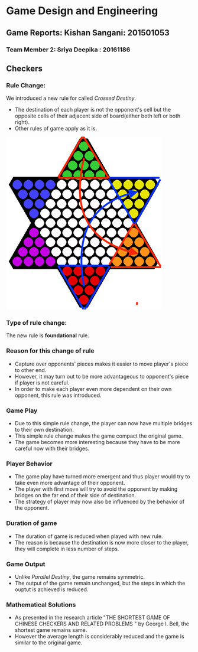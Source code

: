 
# Game Design and Engineering

## Game Reports: Kishan Sangani: 201501053
### Team Member 2: Sriya Deepika : 20161186

## Checkers

### Rule Change:

We introduced a new rule for called _Crossed Destiny_.

- The destination of each player is not the opponent's cell but the opposite cells of their adjacent side of board(either both left or both right).
- Other rules of game apply as it is.

![Crossed Destiny](crossed_destiny.png)

### Type of rule change:

The new rule is **foundational** rule.

### Reason for this change of rule

- Capture over opponents' pieces makes it easier to move player's piece to other end.
- However, it may turn out to be more advantageous to opponent's piece if player is not careful.
- In order to make each player even more dependent on their own opponent, this rule was introduced.

### Game Play
- Due to this simple rule change, the player can now have multiple bridges to their own destination.
- This simple rule change makes the game compact the original game.
- The game becomes more interesting because they have to be more careful now with their bridges.

### Player Behavior
- The game play have turned more emergent and thus player would try to take even more advantage of their opponent.
- The player with first move will try to avoid the opponent by making bridges on the far end of their side of destination.
- The strategy of player may now also be influenced by the behavior of the opponent.

### Duration of game
- The duration of game is reduced when played with new rule.
- The reason is because the destination is now more closer to the player, they will complete in less number of steps.

### Game Output
- Unlike _Parallel Destiny_, the game remains symmetric.
- The output of the game remain unchanged, but the steps in which the ouptut is achieved is reduced.

### Mathematical Solutions
- As presented in the research article "THE SHORTEST GAME OF CHINESE CHECKERS AND RELATED PROBLEMS
" by George I. Bell, the shortest game remains same.
- However the average length is considerably reduced and the game is similar to the original game.
